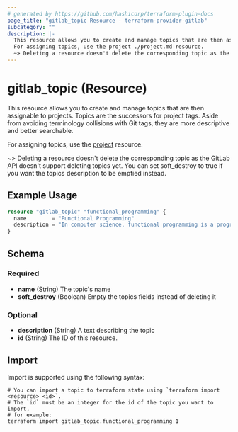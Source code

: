 ```yaml
---
# generated by https://github.com/hashicorp/terraform-plugin-docs
page_title: "gitlab_topic Resource - terraform-provider-gitlab"
subcategory: ""
description: |-
  This resource allows you to create and manage topics that are then assignable to projects. Topics are the successors for project tags. Aside from avoiding terminology collisions with Git tags, they are more descriptive and better searchable.
  For assigning topics, use the project ./project.md resource.
  ~> Deleting a resource doesn't delete the corresponding topic as the GitLab API doesn't support deleting topics yet. You can set soft_destroy to true if you want the topics description to be emptied instead.
---
```


# gitlab_topic (Resource)

This resource allows you to create and manage topics that are then assignable to projects. Topics are the successors for project tags. Aside from avoiding terminology collisions with Git tags, they are more descriptive and better searchable.  

For assigning topics, use the [project](./project.md) resource.

~> Deleting a resource doesn't delete the corresponding topic as the GitLab API doesn't support deleting topics yet. You can set soft_destroy to true if you want the topics description to be emptied instead.

## Example Usage

```terraform
resource "gitlab_topic" "functional_programming" {
  name        = "Functional Programming"
  description = "In computer science, functional programming is a programming paradigm where programs are constructed by applying and composing functions."
}
```

<!-- schema generated by tfplugindocs -->
## Schema

### Required

- **name** (String) The topic's name
- **soft_destroy** (Boolean) Empty the topics fields instead of deleting it

### Optional

- **description** (String) A text describing the topic
- **id** (String) The ID of this resource.

## Import

Import is supported using the following syntax:

```shell
# You can import a topic to terraform state using `terraform import <resource> <id>`.
# The `id` must be an integer for the id of the topic you want to import,
# for example:
terraform import gitlab_topic.functional_programming 1
```
